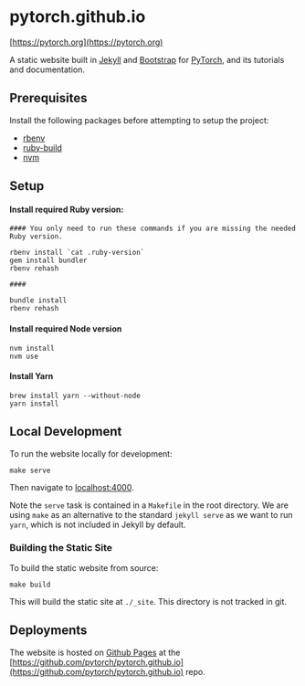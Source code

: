 # pytorch.github.io

[https://pytorch.org](https://pytorch.org)

A static website built in [Jekyll](https://jekyllrb.com/) and [Bootstrap](https://getbootstrap.com/) for [PyTorch](https://pytorch.org/), and its tutorials and documentation.

## Prerequisites

Install the following packages before attempting to setup the project:

- [rbenv](https://github.com/rbenv/rbenv)
- [ruby-build](https://github.com/rbenv/ruby-build)
- [nvm](https://github.com/creationix/nvm)

## Setup

#### Install required Ruby version:

```
#### You only need to run these commands if you are missing the needed Ruby version.

rbenv install `cat .ruby-version`
gem install bundler
rbenv rehash

####

bundle install
rbenv rehash
```

#### Install required Node version

```
nvm install
nvm use
```

#### Install Yarn

```
brew install yarn --without-node
yarn install
```

## Local Development

To run the website locally for development:

```
make serve
```

Then navigate to [localhost:4000](localhost:4000).

Note the `serve` task is contained in a `Makefile` in the root directory. We are using `make` as an alternative to the standard `jekyll serve` as we want to run `yarn`, which is not included in Jekyll by default.

### Building the Static Site

To build the static website from source:

```
make build
```

This will build the static site at `./_site`. This directory is not tracked in git.

## Deployments

The website is hosted on [Github Pages](https://pages.github.com/) at the [https://github.com/pytorch/pytorch.github.io](https://github.com/pytorch/pytorch.github.io) repo.
